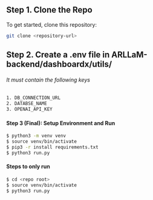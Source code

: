## Step 1. Clone the Repo
To get started, clone this repository:

```bash
git clone <repository-url>
```
## Step 2. Create a .env file in ARLLaM-backend/dashboardx/utils/ 
###### It must contain the following keys
```bash
1. DB_CONNECTION_URL
2. DATABSE_NAME
3. OPENAI_API_KEY
```
#### Step 3 (Final): Setup Environment and Run
```bash
$ python3 -m venv venv
$ source venv/bin/activate
$ pip3 -r install requirements.txt
$ python3 run.py
```
#### Steps to only run
```bash
$ cd <repo root>
$ source venv/bin/activate
$ python3 run.py
```
